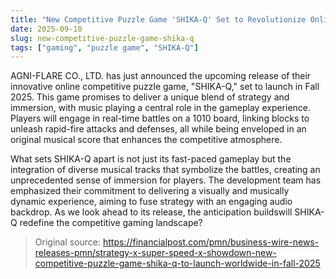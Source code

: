 ```yaml
---
title: "New Competitive Puzzle Game 'SHIKA-Q' Set to Revolutionize Online Gaming"
date: 2025-09-10
slug: new-competitive-puzzle-game-shika-q
tags: ["gaming", "puzzle game", "SHIKA-Q"]
---
```


AGNI-FLARE CO., LTD. has just announced the upcoming release of their innovative online competitive puzzle game, "SHIKA-Q," set to launch in Fall 2025. This game promises to deliver a unique blend of strategy and immersion, with music playing a central role in the gameplay experience. Players will engage in real-time battles on a 1010 board, linking blocks to unleash rapid-fire attacks and defenses, all while being enveloped in an original musical score that enhances the competitive atmosphere.

What sets SHIKA-Q apart is not just its fast-paced gameplay but the integration of diverse musical tracks that symbolize the battles, creating an unprecedented sense of immersion for players. The development team has emphasized their commitment to delivering a visually and musically dynamic experience, aiming to fuse strategy with an engaging audio backdrop. As we look ahead to its release, the anticipation buildswill SHIKA-Q redefine the competitive gaming landscape?

> Original source: https://financialpost.com/pmn/business-wire-news-releases-pmn/strategy-x-super-speed-x-showdown-new-competitive-puzzle-game-shika-q-to-launch-worldwide-in-fall-2025